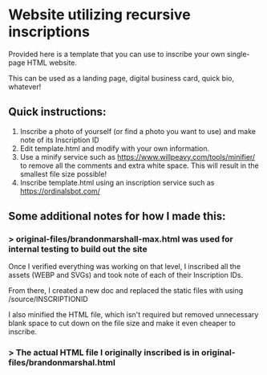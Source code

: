 # Website utilizing recursive inscriptions
Provided here is a template that you can use to inscribe your own single-page HTML website.

This can be used as a landing page, digital business card, quick bio, whatever!

## Quick instructions:
1. Inscribe a photo of yourself (or find a photo you want to use) and make note of its Inscription ID
2. Edit template.html and modify with your own information.
3. Use a minify service such as https://www.willpeavy.com/tools/minifier/ to remove all the comments and extra white space. This will result in the smallest file size possible!
3. Inscribe template.html using an inscription service such as https://ordinalsbot.com/


## Some additional notes for how I made this:
### > original-files/brandonmarshall-max.html was used for internal testing to build out the site

Once I verified everything was working on that level, I inscribed all the assets (WEBP and SVGs) and took note of each of their Inscription IDs.

From there, I created a new doc and replaced the static files with using /source/INSCRIPTIONID

I also minified the HTML file, which isn't required but removed unnecessary blank space to cut down on the file size and make it even cheaper to inscribe.

### > The actual HTML file I originally inscribed is in original-files/brandonmarshal.html

